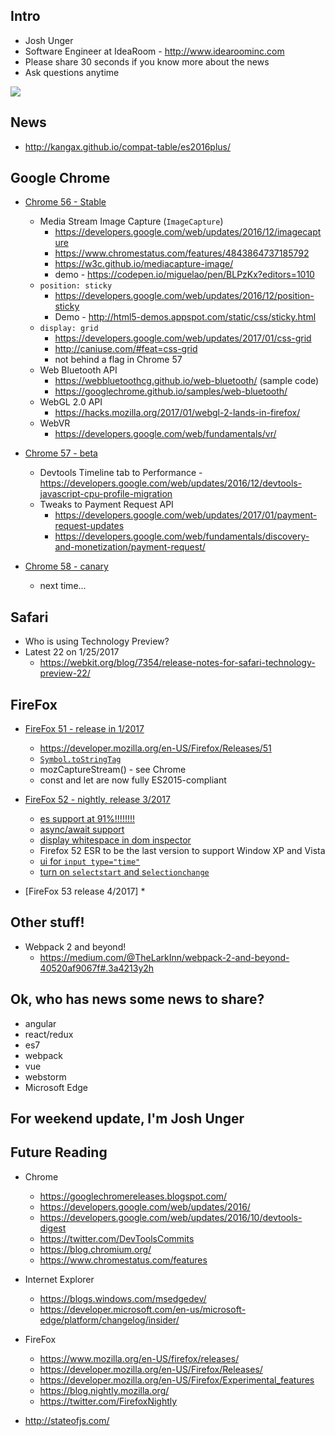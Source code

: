 ## Intro
* Josh Unger
* Software Engineer at IdeaRoom - http://www.idearoominc.com
* Please share 30 seconds if you know more about the news
* Ask questions anytime

![](https://media.giphy.com/media/OhWT5jdvTPCE0/giphy.gif)

## News
 * http://kangax.github.io/compat-table/es2016plus/

## Google Chrome

* [Chrome 56 - Stable]()
  * Media Stream Image Capture (`ImageCapture`)
     * https://developers.google.com/web/updates/2016/12/imagecapture
     * https://www.chromestatus.com/features/4843864737185792
     * https://w3c.github.io/mediacapture-image/
     * demo - https://codepen.io/miguelao/pen/BLPzKx?editors=1010
  * `position: sticky`
     * https://developers.google.com/web/updates/2016/12/position-sticky
     * Demo - http://html5-demos.appspot.com/static/css/sticky.html
  * `display: grid`
     * https://developers.google.com/web/updates/2017/01/css-grid
     * http://caniuse.com/#feat=css-grid
     * not behind a flag in Chrome 57
  * Web Bluetooth API
     * https://webbluetoothcg.github.io/web-bluetooth/ (sample code)
     * https://googlechrome.github.io/samples/web-bluetooth/
  * WebGL 2.0 API
     * https://hacks.mozilla.org/2017/01/webgl-2-lands-in-firefox/
  * WebVR
     * https://developers.google.com/web/fundamentals/vr/
  
* [Chrome 57 - beta]()
  * Devtools Timeline tab to Performance - https://developers.google.com/web/updates/2016/12/devtools-javascript-cpu-profile-migration
  * Tweaks to Payment Request API
    * https://developers.google.com/web/updates/2017/01/payment-request-updates
    * https://developers.google.com/web/fundamentals/discovery-and-monetization/payment-request/
  
* [Chrome 58 - canary]()
  * next time...

## Safari 
* Who is using Technology Preview?
* Latest 22 on 1/25/2017
  * https://webkit.org/blog/7354/release-notes-for-safari-technology-preview-22/
 
## FireFox
* [FireFox 51 - release in 1/2017](https://developer.mozilla.org/en-US/Firefox/Releases/51)
  * https://developer.mozilla.org/en-US/Firefox/Releases/51
  * [`Symbol.toStringTag`](https://developer.mozilla.org/en-US/docs/Web/JavaScript/Reference/Global_Objects/Symbol/toStringTag)
  * mozCaptureStream() - see Chrome
  * const and let are now fully ES2015-compliant 
* [FireFox 52 - nightly, release 3/2017](https://developer.mozilla.org/en-US/Firefox/Releases/52)
  * [es support at 91%!!!!!!!!](http://kangax.github.io/compat-table/es2016plus/)
  * [async/await support](https://blog.nightly.mozilla.org/2016/11/01/async-await-support-in-firefox/)
  * [display whitespace in dom inspector](https://blog.nightly.mozilla.org/2016/10/17/devtools-now-display-white-space-text-nodes-in-the-dom-inspector/)
  * Firefox 52 ESR to be the last version to support Window XP and Vista
  * [ui for `input type="time"`](https://jsfiddle.net/69q65f7g/)
  * [turn on `selectstart` and s`electionchange`](https://developer.mozilla.org/en-US/docs/Web/Events/selectstart)

* [FireFox 53 release 4/2017]
  *
  
## Other stuff!
* Webpack 2 and beyond!
  * https://medium.com/@TheLarkInn/webpack-2-and-beyond-40520af9067f#.3a4213y2h

## Ok, who has news some news to share?
* angular
* react/redux
* es7
* webpack
* vue
* webstorm
* Microsoft Edge

## For weekend update, I'm Josh Unger  

## Future Reading
* Chrome
  * https://googlechromereleases.blogspot.com/
  * https://developers.google.com/web/updates/2016/
  * https://developers.google.com/web/updates/2016/10/devtools-digest
  * https://twitter.com/DevToolsCommits
  * https://blog.chromium.org/
  * https://www.chromestatus.com/features
* Internet Explorer
  * https://blogs.windows.com/msedgedev/
  * https://developer.microsoft.com/en-us/microsoft-edge/platform/changelog/insider/
* FireFox
  * https://www.mozilla.org/en-US/firefox/releases/
  * https://developer.mozilla.org/en-US/Firefox/Releases/
  * https://developer.mozilla.org/en-US/Firefox/Experimental_features
  * https://blog.nightly.mozilla.org/
  * https://twitter.com/FirefoxNightly

* http://stateofjs.com/


